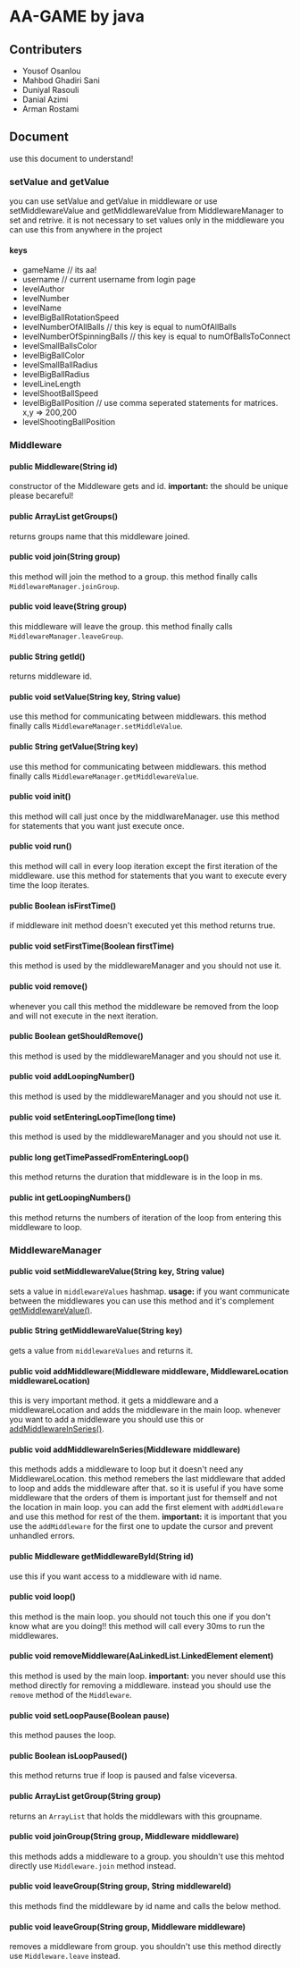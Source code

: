 # AA-GAME by java
## Contributers
- Yousof Osanlou 
- Mahbod Ghadiri Sani
- Duniyal Rasouli 
- Danial Azimi 
- Arman Rostami

## Document
use this document to understand!

### setValue and getValue
you can use setValue and getValue in middleware or use setMiddlewareValue and getMiddlewareValue from MiddlewareManager to set and retrive.
it is not necessary to set values only in the middleware you can use this from anywhere in the project
#### keys

- gameName // its aa!
- username // current username from login page 
- levelAuthor 
- levelNumber
- levelName 
- levelBigBallRotationSpeed
- levelNumberOfAllBalls // this key is equal to numOfAllBalls
- levelNumberOfSpinningBalls // this key is equal to numOfBallsToConnect
- levelSmallBallsColor
- levelBigBallColor
- levelSmallBallRadius
- levelBigBallRadius
- levelLineLength
- levelShootBallSpeed
- levelBigBallPosition // use comma seperated statements for matrices. x,y => 200,200
- levelShootingBallPosition

### Middleware
#### public Middleware(String id)
constructor of the Middleware gets and id. 
**important:** the should be unique please becareful!

#### public ArrayList<String> getGroups()
returns groups name that this middleware joined.

#### public void join(String group)
this method will join the method to a group.
this method finally calls ```MiddlewareManager.joinGroup```.

#### public void leave(String group) 
this middleware will leave the group.
this method finally calls ```MiddlewareManager.leaveGroup```.

#### public String getId()
returns middleware id.

#### public void setValue(String key, String value)
use this method for communicating between middlewars.
this method finally calls ```MiddlewareManager.setMiddleValue```.

#### public String getValue(String key)
use this method for communicating between middlewars.
this method finally calls ```MiddlewareManager.getMiddlewareValue```.

#### public void init()
this method will call just once by the middlwareManager.
use this method for statements that you want just execute once.

#### public void run() 
this method will call in every loop iteration except the first iteration of the middleware.
use this method for statements that you want to execute every time the loop iterates.

#### public Boolean isFirstTime()
if middleware init method doesn't executed yet this method returns true.

#### public void setFirstTime(Boolean firstTime)
this method is used by the middlewareManager and you should not use it.

#### public void remove() 
whenever you call this method the middleware be removed from the loop and will not execute in the next iteration.

#### public Boolean getShouldRemove()
this method is used by the middlewareManager and you should not use it.

#### public void addLoopingNumber()
this method is used by the middlewareManager and you should not use it.

#### public void setEnteringLoopTime(long time)
this method is used by the middlewareManager and you should not use it.

#### public long getTimePassedFromEnteringLoop()
this method returns the duration that middleware is in the loop in ms.

#### public int getLoopingNumbers()
this method returns the numbers of iteration of the loop from entering this middleware to loop.

### MiddlewareManager
#### public void setMiddlewareValue(String key, String value)
sets a value in ```middlewareValues``` hashmap.
**usage:** if you want communicate between the middlewares you can use this method and it's complement [getMiddlewareValue()](#public-String-getMiddlewareValue(String-key)).

#### public String getMiddlewareValue(String key)
gets a value from ```middlewareValues``` and returns it.

#### public void addMiddleware(Middleware middleware, MiddlewareLocation middlewareLocation)
this is very important method. it gets a middleware and a middlewareLocation and adds the middleware in the main loop.
whenever you want to add a middleware you should use this or [addMiddlewareInSeries()](#public-void-addMiddlewareInSeries(Middleware-middleware)).

#### public void addMiddlewareInSeries(Middleware middleware)
this methods adds a middleware to loop but it doesn't need any MiddlewareLocation.
this method remebers the last middleware that added to loop and adds the middleware after that.
so it is useful if you have some middleware that the orders of them is important just for themself and not the location in main loop.
you can add the first element with ```addMiddleware``` and use this method for rest of the them.
**important:** it is important that you use the ```addMiddleware``` for the first one to update the cursor and prevent unhandled errors.

#### public Middleware getMiddlewareById(String id)
use this if you want access to a middleware with id name.

#### public void loop()
this method is the main loop. you should not touch this one if you don't know what are you doing!!
this method will call every 30ms to run the middlewares.

#### public void removeMiddleware(AaLinkedList.LinkedElement element)
this method is used by the main loop. 
**important:** you never should use this method directly for removing a middleware. instead you should use the ```remove``` method of the ```Middleware```.

#### public void setLoopPause(Boolean pause)
this method pauses the loop.

#### public Boolean isLoopPaused()
this method returns true if loop is paused and false viceversa.

#### public ArrayList<Middleware> getGroup(String group)
returns an ```ArrayList``` that holds the middlewars with this groupname.

#### public void joinGroup(String group, Middleware middleware)
this methods adds a middleware to a group. you shouldn't use this mehtod directly use ```Middleware.join``` method instead.

#### public void leaveGroup(String group, String middlewareId)
this methods find the middleware by id name and calls the below method.

#### public void leaveGroup(String group, Middleware middleware)
removes a middleware from group. you shouldn't use this method directly use ```Middleware.leave``` instead.
